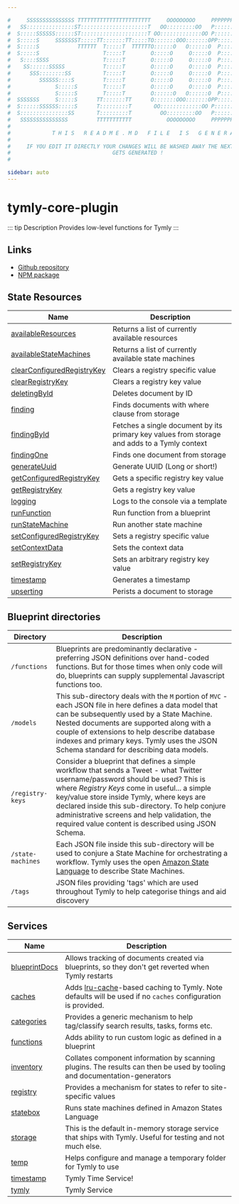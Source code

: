 ```yaml
---

#     SSSSSSSSSSSSSSS TTTTTTTTTTTTTTTTTTTTTTT     OOOOOOOOO     PPPPPPPPPPPPPPPPP    !!!  
#   SS:::::::::::::::ST:::::::::::::::::::::T   OO:::::::::OO   P::::::::::::::::P  !!:!! 
#  S:::::SSSSSS::::::ST:::::::::::::::::::::T OO:::::::::::::OO P::::::PPPPPP:::::P !:::! 
#  S:::::S     SSSSSSST:::::TT:::::::TT:::::TO:::::::OOO:::::::OPP:::::P     P:::::P!:::! 
#  S:::::S            TTTTTT  T:::::T  TTTTTTO::::::O   O::::::O  P::::P     P:::::P!:::! 
#  S:::::S                    T:::::T        O:::::O     O:::::O  P::::P     P:::::P!:::! 
#   S::::SSSS                 T:::::T        O:::::O     O:::::O  P::::PPPPPP:::::P !:::! 
#    SS::::::SSSSS            T:::::T        O:::::O     O:::::O  P:::::::::::::PP  !:::! 
#      SSS::::::::SS          T:::::T        O:::::O     O:::::O  P::::PPPPPPPPP    !:::! 
#         SSSSSS::::S         T:::::T        O:::::O     O:::::O  P::::P            !:::! 
#              S:::::S        T:::::T        O:::::O     O:::::O  P::::P            !!:!! 
#              S:::::S        T:::::T        O::::::O   O::::::O  P::::P             !!!   
#  SSSSSSS     S:::::S      TT:::::::TT      O:::::::OOO:::::::OPP::::::PP                 
#  S::::::SSSSSS:::::S      T:::::::::T       OO:::::::::::::OO P::::::::P           !!!  
#  S:::::::::::::::SS       T:::::::::T         OO:::::::::OO   P::::::::P          !!:!! 
#   SSSSSSSSSSSSSSS         TTTTTTTTTTT           OOOOOOOOO     PPPPPPPPPP           !!!  
#                                                                                          
#             T H I S   R E A D M E . M D   F I L E   I S   G E N E R A T E D !           
#                                                                                         
#     IF YOU EDIT IT DIRECTLY YOUR CHANGES WILL BE WASHED AWAY THE NEXT TIME THIS FILE  
#                                GETS GENERATED !
#                                                                                         

sidebar: auto
---
```



# tymly-core-plugin

::: tip Description
Provides low-level functions for Tymly
:::

## Links

* [Github repository](https://github.com/wmfs/tymly-core/tree/master/lib/plugin)
* [NPM package](https://www.npmjs.com/package/tymly-core-plugin)


## State Resources
| Name | Description |
| ---- | ----------- |
| [availableResources](state-resources/available-resources.html) | Returns a list of currently available resources |
| [availableStateMachines](state-resources/available-state-machines.html) | Returns a list of currently available state machines |
| [clearConfiguredRegistryKey](state-resources/clear-configured-registry-key.html) | Clears a registry specific value |
| [clearRegistryKey](state-resources/clear-registry-key.html) | Clears a registry key value |
| [deletingById](state-resources/deleting-by-id.html) | Deletes document by ID |
| [finding](state-resources/finding.html) | Finds documents with where clause from storage |
| [findingById](state-resources/finding-by-id.html) | Fetches a single document by its primary key values from storage and adds to a Tymly context |
| [findingOne](state-resources/finding-one.html) | Finds one document from storage |
| [generateUuid](state-resources/generate-uuid.html) | Generate UUID (Long or short!) |
| [getConfiguredRegistryKey](state-resources/get-configured-registry-key.html) | Gets a specific registry key value |
| [getRegistryKey](state-resources/get-registry-key.html) | Gets a registry key value |
| [logging](state-resources/logging.html) | Logs to the console via a template |
| [runFunction](state-resources/run-function.html) | Run function from a blueprint |
| [runStateMachine](state-resources/run-state-machine.html) | Run another state machine |
| [setConfiguredRegistryKey](state-resources/set-configured-registry-key.html) | Sets a registry specific value |
| [setContextData](state-resources/set-context-data.html) | Sets the context data |
| [setRegistryKey](state-resources/set-registry-key.html) | Sets an arbitrary registry key value |
| [timestamp](state-resources/timestamp.html) | Generates a timestamp |
| [upserting](state-resources/upserting.html) | Perists a document to storage |





## Blueprint directories
| Directory | Description |
| --------- | ----------- |
| `/functions` | Blueprints are predominantly declarative - preferring JSON definitions over hand-coded functions. But for those times when only code will do, blueprints can supply supplemental Javascript functions too. |
| `/models` | This sub-directory deals with the `M` portion of `MVC` - each JSON file in here defines a data model that can be subsequently used by a State Machine. Nested documents are supported along with a couple of extensions to help describe database indexes and primary keys. Tymly uses the JSON Schema standard for describing data models. |
| `/registry-keys` | Consider a blueprint that defines a simple workflow that sends a Tweet - what Twitter username/password should be used? This is where _Registry Keys_ come in useful... a simple key/value store inside Tymly, where keys are declared inside this sub-directory. To help conjure administrative screens and help validation, the required value content is described using JSON Schema. |
| `/state-machines` | Each JSON file inside this sub-directory will be used to conjure a State Machine for orchestrating a workflow. Tymly uses the open [Amazon State Language](https://states-language.net/spec.html) to describe State Machines. |
| `/tags` | JSON files providing &#39;tags&#39; which are used throughout Tymly to help categorise things and aid discovery |




## Services
| Name | Description |
| ---- | ----------- |
| [blueprintDocs](services/blueprint-docs.html) | Allows tracking of documents created via blueprints, so they don&#39;t get reverted when Tymly restarts |
| [caches](services/caches.html) | Adds [lru-cache](https://www.npmjs.com/package/lru-cache)-based caching to Tymly. Note defaults will be used if no `caches` configuration is provided. |
| [categories](services/categories.html) | Provides a generic mechanism to help tag/classify search results, tasks, forms etc. |
| [functions](services/functions.html) | Adds ability to run custom logic as defined in a blueprint |
| [inventory](services/inventory.html) | Collates component information by scanning plugins. The results can then be used by tooling and documentation-generators |
| [registry](services/registry.html) | Provides a mechanism for states to refer to site-specific values |
| [statebox](services/statebox.html) | Runs state machines defined in Amazon States Language |
| [storage](services/storage.html) | This is the default in-memory storage service that ships with Tymly. Useful for testing and not much else. |
| [temp](services/temp.html) | Helps configure and manage a temporary folder for Tymly to use |
| [timestamp](services/timestamp.html) | Tymly Time Service! |
| [tymly](services/tymly.html) | Tymly Service |


